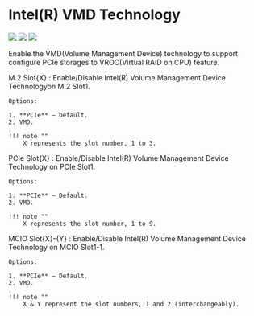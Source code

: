 # Intel(R) VMD Technology #
![](https://cdrt.github.io/mk_docs/ref/bios/settings/thinkstation/img/ts_intelvmd_1.PNG)
![](https://cdrt.github.io/mk_docs/ref/bios/settings/thinkstation/img/ts_intelvmd_2.PNG)
![](https://cdrt.github.io/mk_docs/ref/bios/settings/thinkstation/img/ts_intelvmd_3.PNG)

Enable the VMD(Volume Management Device) technology to 
support configure PCIe storages to VROC(Virtual RAID on 
CPU) feature.

<!-- More options for users: (Display image here?)
would these be more dropdown subheaders? or do we make it another page
look at atadriversetup for ex on how they did it
EX: M.2 Slot 1, M.2 Slot 2, M.2 Slot3
	PCIe Slot1, etc -->

M.2 Slot{X}
:	Enable/Disable Intel(R) Volume Management Device Technologyon M.2 Slot1.

	Options:

	1. **PCIe** – Default.
	2. VMD.

	!!! note ""
		X represents the slot number, 1 to 3.



PCIe Slot{X} 
:	Enable/Disable Intel(R) Volume Management Device Technology on PCIe Slot1.

	Options:

	1. **PCIe** – Default.
	2. VMD.

	!!! note ""
		X represents the slot number, 1 to 9.


MCIO Slot{X}-{Y}
:	Enable/Disable Intel(R) Volume Management Device Technology on MCIO Slot1-1.

	Options:

	1. **PCIe** – Default.
	2. VMD.

	!!! note ""
		X & Y represent the slot numbers, 1 and 2 (interchangeably).


